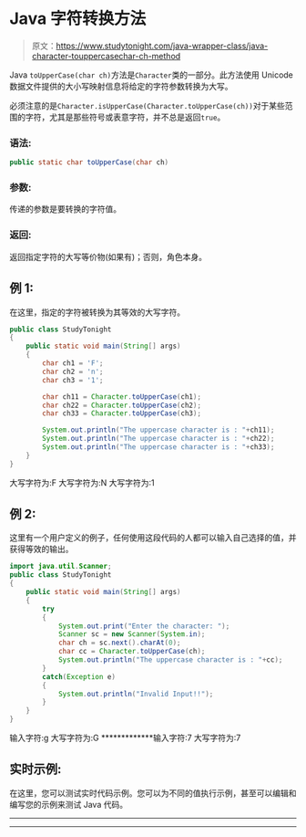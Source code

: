 # Java 字符转换方法

> 原文：<https://www.studytonight.com/java-wrapper-class/java-character-touppercasechar-ch-method>

Java `toUpperCase(char ch)`方法是`Character`类的一部分。此方法使用 Unicode 数据文件提供的大小写映射信息将给定的字符参数转换为大写。

必须注意的是`Character.isUpperCase(Character.toUpperCase(ch))`对于某些范围的字符，尤其是那些符号或表意字符，并不总是返回`true`。

### 语法:

```java
public static char toUpperCase(char ch) 
```

### 参数:

传递的参数是要转换的字符值。

### 返回:

返回指定字符的大写等价物(如果有)；否则，角色本身。

## 例 1:

在这里，指定的字符被转换为其等效的大写字符。

```java
public class StudyTonight
{  
	public static void main(String[] args)
	{  
		char ch1 = 'F';  
		char ch2 = 'n';
		char ch3 = '1';

		char ch11 = Character.toUpperCase(ch1);  
		char ch22 = Character.toUpperCase(ch2);
		char ch33 = Character.toUpperCase(ch3);

        System.out.println("The uppercase character is : "+ch11);  
		System.out.println("The uppercase character is : "+ch22); 
		System.out.println("The uppercase character is : "+ch33); 
	}  
}
```

大写字符为:F
大写字符为:N
大写字符为:1

## 例 2:

这里有一个用户定义的例子，任何使用这段代码的人都可以输入自己选择的值，并获得等效的输出。

```java
import java.util.Scanner; 
public class StudyTonight
{  
	public static void main(String[] args)
	{  
		try
		{
			System.out.print("Enter the character: ");  
			Scanner sc = new Scanner(System.in);         
			char ch = sc.next().charAt(0);  
			char cc = Character.toUpperCase(ch);
			System.out.println("The uppercase character is : "+cc);
		}
		catch(Exception e)
		{
			System.out.println("Invalid Input!!");
		}
	}  
}
```

输入字符:g
大写字符为:G
*************输入字符:7
大写字符为:7

## 实时示例:

在这里，您可以测试实时代码示例。您可以为不同的值执行示例，甚至可以编辑和编写您的示例来测试 Java 代码。

* * *

* * *